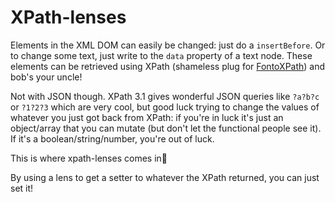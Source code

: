 XPath-lenses
===

Elements in the XML DOM can easily be changed: just do a `insertBefore`. Or to change some text, just write to the `data` property of a text node. These elements can be retrieved using XPath (shameless plug for [FontoXPath](github.com:fontoxml/fontoxpath)) and bob's your uncle!

Not with JSON though. XPath 3.1 gives wonderful JSON queries like `?a?b?c` or `?1?2?3` which  are very cool, but good luck trying to change the values of whatever you just got back from XPath: if you're in luck it's just an object/array that you can mutate (but don't let the functional people see it). If it's a boolean/string/number, you're out of luck.

This is where xpath-lenses comes in🎉

By using a lens to get a setter to whatever the XPath returned, you can just set it!
